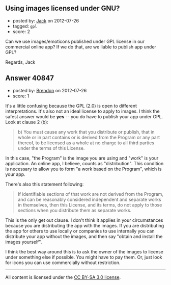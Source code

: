 ## Using images licensed under GNU?

- posted by: [Jack](https://stackexchange.com/users/-1/18940-jack) on 2012-07-26
- tagged: `gpl`
- score: 2

Can we use images/emoticons published under GPL license in our commercial online app?
If we do that, are we liable to publish app under GPL?

Regards,
Jack



## Answer 40847

- posted by: [Brendon](https://stackexchange.com/users/-1/18947-brendon) on 2012-07-26
- score: 1

It's a little confusing because the GPL (2.0) is open to different interpretations. It's also not an ideal license to apply to images. I think the safest answer would be **yes** -- you do have to publish your app under GPL. Look at clause 2 (b):

> b) You must cause any work that you distribute or publish, that in whole or in part contains or is derived from the Program or any part thereof, to be licensed as a whole at no charge to all third parties under the terms of this License.

In this case, "the Program" is the image you are using and "work" is your application. An online app, I believe, counts as "distribution". This condition is necessary to allow you to form "a work based on the Program", which is your app.

There's also this statement following:

> If identifiable sections of that work are not derived from the Program, and can be reasonably considered independent and separate works in themselves, then this License, and its terms, do not apply to those sections when you distribute them as separate works.

This is the only get out clause. I don't think it applies in your circumstances because you are distributing the app with the images. If you are distributing the app for others to use locally or companies to use internally you can distribute your app without the images, and then say "obtain and install the images yourself".

I think the best way around this is to ask the owner of the images to license under something else if possible. You might have to pay them. Or, just look for icons you can use commercially without restriction.



---

All content is licensed under the [CC BY-SA 3.0 license](https://creativecommons.org/licenses/by-sa/3.0/).
